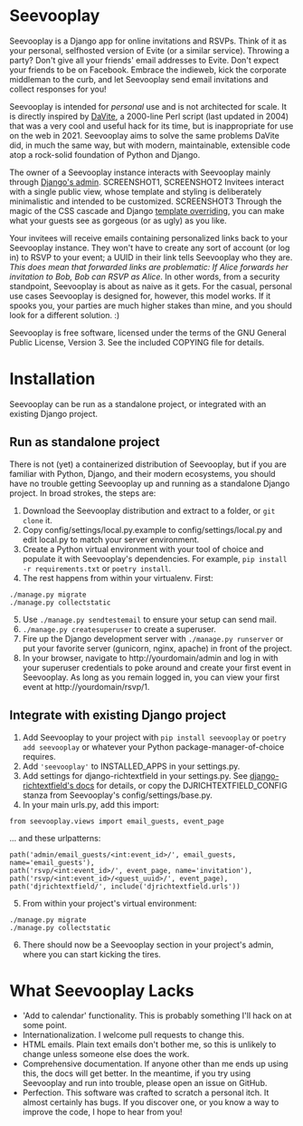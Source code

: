 # Seevooplay

Seevooplay is a Django app for online invitations and RSVPs. Think of it as your personal, selfhosted version of Evite (or a similar service). Throwing a party? Don't give all your friends' email addresses to Evite. Don't expect your friends to be on Facebook. Embrace the indieweb, kick the corporate middleman to the curb, and let Seevooplay send email invitations and collect responses for you!

Seevooplay is intended for *personal* use and is not architected for scale. It is directly inspired by [DaVite](http://marginalhacks.com/Hacks/DaVite/), a 2000-line Perl script (last updated in 2004) that was a very cool and useful hack for its time, but is inappropriate for use on the web in 2021. Seevooplay aims to solve the same problems DaVite did, in much the same way, but with modern, maintainable, extensible code atop a rock-solid foundation of Python and Django.

The owner of a Seevooplay instance interacts with Seevooplay mainly through [Django's admin](https://docs.djangoproject.com/en/3.2/ref/contrib/admin/). SCREENSHOT1, SCREENSHOT2 Invitees interact with a single public view, whose template and styling is deliberately minimalistic and intended to be customized. SCREENSHOT3 Through the magic of the CSS cascade and Django [template overriding](https://docs.djangoproject.com/en/3.2/howto/overriding-templates/), you can make what your guests see as gorgeous (or as ugly) as you like.

Your invitees will receive emails containing personalized links back to your Seevooplay instance. They won't have to create any sort of account (or log in) to RSVP to your event; a UUID in their link tells Seevooplay who they are.  *This does mean that forwarded links are problematic: If Alice forwards her invitation to Bob, Bob can RSVP as Alice.* In other words, from a security standpoint, Seevooplay is about as naive as it gets. For the casual, personal use cases Seevooplay is designed for, however, this model works. If it spooks you, your parties are much higher stakes than mine, and you should look for a different solution. :)

Seevooplay is free software, licensed under the terms of the GNU General Public License, Version 3. See the included COPYING file for details.

# Installation

Seevooplay can be run as a standalone project, or integrated with an existing Django project.

## Run as standalone project

There is not (yet) a containerized distribution of Seevooplay, but if you are familiar with Python, Django, and their modern ecosystems, you should have no trouble getting Seevooplay up and running as a standalone Django project. In broad strokes, the steps are:

1. Download the Seevooplay distribution and extract to a folder, or `git clone` it.
2. Copy config/settings/local.py.example to config/settings/local.py and edit local.py to match your server environment.
3. Create a Python virtual environment with your tool of choice and populate it with Seevooplay's dependencies. For example, `pip install -r requirements.txt` or `poetry install`.
4. The rest happens from within your virtualenv. First:
```
./manage.py migrate
./manage.py collectstatic
```
5. Use `./manage.py sendtestemail` to ensure your setup can send mail.
6. `./manage.py createsuperuser` to create a superuser.
7. Fire up the Django development server with `./manage.py runserver` or put your favorite server (gunicorn, nginx, apache) in front of the project.
8. In your browser, navigate to http://yourdomain/admin and log in with your superuser credentials to poke around and create your first event in Seevooplay. As long as you remain logged in, you can view your first event at http://yourdomain/rsvp/1.

## Integrate with existing Django project

1. Add Seevooplay to your project with `pip install seevooplay` or `poetry add seevooplay` or whatever your Python package-manager-of-choice requires.
2. Add ``'seevooplay'`` to INSTALLED_APPS in your settings.py.
3. Add settings for django-richtextfield in your settings.py. See [django-richtextfield's docs](https://github.com/jaap3/django-richtextfield#django-rich-text-field) for details, or copy the DJRICHTEXTFIELD_CONFIG stanza from Seevooplay's config/settings/base.py.
4. In your main urls.py, add this import:
```
from seevooplay.views import email_guests, event_page
```
... and these urlpatterns:
```
path('admin/email_guests/<int:event_id>/', email_guests, name='email_guests'),
path('rsvp/<int:event_id>/', event_page, name='invitation'),
path('rsvp/<int:event_id>/<guest_uuid>/', event_page),
path('djrichtextfield/', include('djrichtextfield.urls'))
```
5. From within your project's virtual environment:
```
./manage.py migrate
./manage.py collectstatic
```
6. There should now be a Seevooplay section in your project's admin, where you can start kicking the tires.

# What Seevooplay Lacks

- 'Add to calendar' functionality. This is probably something I'll hack on at some point.
- Internationalization. I welcome pull requests to change this.
- HTML emails. Plain text emails don't bother me, so this is unlikely to change unless someone else does the work.
- Comprehensive documentation. If anyone other than me ends up using this, the docs will get better. In the meantime, if you try using Seevooplay and run into trouble, please open an issue on GitHub.
- Perfection. This software was crafted to scratch a personal itch. It almost certainly has bugs. If you discover one, or you know a way to improve the code, I hope to hear from you!
